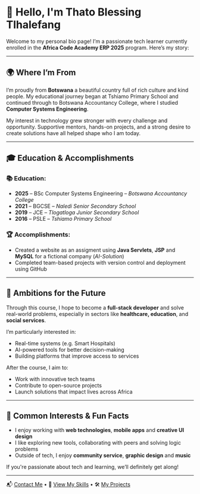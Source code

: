 # 👋 Hello, I'm Thato Blessing Tlhalefang

Welcome to my personal bio page! I’m a passionate tech learner currently enrolled in the **Africa Code Academy ERP 2025** program. Here’s my story:

---

## 🌍 Where I’m From

I’m proudly from **Botswana** a beautiful country full of rich culture and kind people. My educational journey began at Tshiamo Primary School and continued through to Botswana Accountancy College, where I studied **Computer Systems Engineering**.

My interest in technology grew stronger with every challenge and opportunity. Supportive mentors, hands-on projects, and a strong desire to create solutions have all helped shape who I am today.

---

## 🎓 Education & Accomplishments

### 📚 Education:
- **2025** – BSc Computer Systems Engineering – *Botswana Accountancy College*
- **2021** – BGCSE – *Naledi Senior Secondary School*
- **2019** – JCE – *Tlogatloga Junior Secondary School*
- **2016** – PSLE – *Tshiamo Primary School*

### 🏆 Accomplishments:
- Created a  website as an assigment using **Java Servlets**, **JSP** and **MySQL** for a fictional company (*AI-Solution*)
- Completed team-based projects with version control and deployment using GitHub

---

## 🚀 Ambitions for the Future

Through this course, I hope to become a **full-stack developer** and solve real-world problems, especially in sectors like **healthcare, education**, and **social services**.

I’m particularly interested in:
- Real-time systems (e.g. Smart Hospitals)
- AI-powered tools for better decision-making
- Building platforms that improve access to services

After the course, I aim to:
- Work with innovative tech teams
- Contribute to open-source projects
- Launch solutions that impact lives across Africa

---

## 💬 Common Interests & Fun Facts

- I enjoy working with **web technologies**, **mobile apps** and **creative UI design**
- I like exploring new tools, collaborating with peers and solving logic problems
- Outside of tech, I enjoy **community service**, **graphic design** and **music**

If you're passionate about tech and learning, we’ll definitely get along!

---

📬 [Contact Me](contact.md) • 💼 [View My Skills](skills.md) • 🛠️ [My Projects](projects/)


